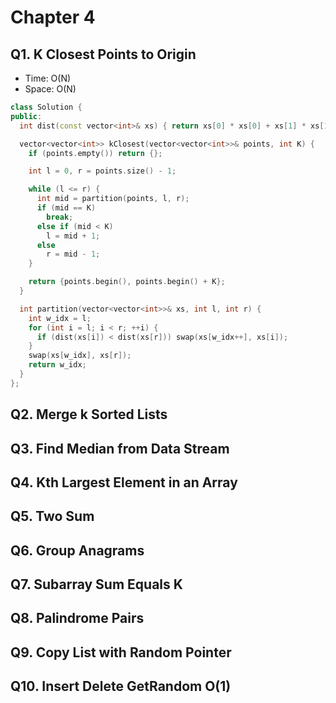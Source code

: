 # Chapter 4

## Q1. K Closest Points to Origin

- Time: O(N)
- Space: O(N)

```cpp
class Solution {
public:
  int dist(const vector<int>& xs) { return xs[0] * xs[0] + xs[1] * xs[1]; }

  vector<vector<int>> kClosest(vector<vector<int>>& points, int K) {
    if (points.empty()) return {};

    int l = 0, r = points.size() - 1;

    while (l <= r) {
      int mid = partition(points, l, r);
      if (mid == K)
        break;
      else if (mid < K)
        l = mid + 1;
      else
        r = mid - 1;
    }

    return {points.begin(), points.begin() + K};
  }

  int partition(vector<vector<int>>& xs, int l, int r) {
    int w_idx = l;
    for (int i = l; i < r; ++i) {
      if (dist(xs[i]) < dist(xs[r])) swap(xs[w_idx++], xs[i]);
    }
    swap(xs[w_idx], xs[r]);
    return w_idx;
  }
};
```

## Q2. Merge k Sorted Lists

## Q3. Find Median from Data Stream

## Q4. Kth Largest Element in an Array

## Q5. Two Sum

## Q6. Group Anagrams

## Q7. Subarray Sum Equals K

## Q8. Palindrome Pairs

## Q9. Copy List with Random Pointer

## Q10. Insert Delete GetRandom O(1)
